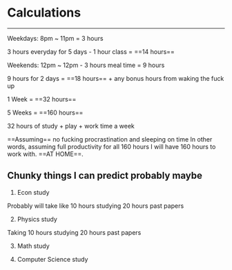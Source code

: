 # Calculations
---

Weekdays: 8pm ~ 11pm = 3 hours

3 hours everyday for 5 days - 1 hour class = ==14 hours==

Weekends: 12pm ~ 12pm - 3 hours meal time = 9 hours

9 hours for 2 days = ==18 hours== + any bonus hours from waking the fuck up

1 Week = ==32 hours==

5 Weeks = ==160 hours==

32 hours of study + play + work time a week

==Assuming== no fucking procrastination and sleeping on time
In other words, assuming full productivity for all 160 hours
I will have 160 hours to work with. ==AT HOME==.

## Chunky things I can predict probably maybe

1. Econ study

Probably will take like 10 hours studying 20 hours past papers

2. Physics study

Taking 10 hours studying 20 hours past papers

3. Math study

4. Computer Science study

